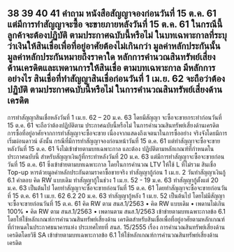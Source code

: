 38
39
40
41
คำถาม
หนังสือสัญญาจองก่อนวันที่ 15 ต.ค. 61 แต่มีการทำสัญญาจะซื้อ
จะขายภายหลังวันที่ 15 ต.ค. 61 ในกรณีนี้ ลูกค้าจะต้องปฏิบัติ
ตามประกาศฉบับนี้หรือไม่
ในบทเฉพาะกาลที่ระบุว่าเงินให้สินเชื่อเพื่อที่อยู่อาศัยต้องไม่เกินกว่า
มูลค่าหลักประกันนั้น มูลค่าหลักประกันหมายถึงราคาใด
หลักการคำนวณสินทรัพย์เสี่ยงด้านเครดิตและเพดานการให้สินเชื่อ
ตามบทเฉพาะกาล มีหลักการอย่างไร
สินเชื่อที่ทำสัญญาสินเชื่อก่อนวันที่ 1 เม.ย. 62 จะถือว่าต้องปฏิบัติ
ตามประกาศฉบับนี้หรือไม่ ในการคำนวณสินทรัพย์เสี่ยงด้านเครดิต
-
การทําสัญญาสินเชื่อหลังวันที่ 1 เม.ย. 62 – 20 ม.ค. 63 โดยมีสัญญา
จะซื้อจะขายกระทำก่อนวันที่ 15 ต.ค. 61 จะถือว่าต้องปฏิบัติตาม
ประกาศฉบับนี้หรือไม่ ในการคำนวณสินทรัพย์เสี่ยงด้านเครดิต
การซื้อที่อยู่อาศัยจากการทำสัญญาจะซื้อจะขาย เนื่องจากแสดงถึงเจตนาในการซื้ออย่าง
จริงจังโดยมีการเริ่มผ่อนดาวน์ ดังนั้น กรณีที่มีการทำสัญญาจองก่อนหน้าวันที่ 15 ต.ค. 61
แต่ทำสัญญาจะซื้อจะขายหลังวันที่ 15 ต.ค. 61 จึงไม่เข้าข่ายตามบทเฉพาะกาล และต้อง
ปฏิบัติตามหลักเกณฑ์ที่กำหนดในประกาศฉบับนี้
สำหรับสัญญาเงินกู้ที่กระทำหลังวันที่ 20 ม.ค. 63 แต่มีการทำสัญญาจะซื้อจะขายก่อน
วันที่ 15 ต.ค. 61 ซึ่งเข้าข่ายตามบทเฉพาะกาล โดยในการคำนวณ LTV ให้ใช้ L ที่ไม่รวม
สินเชื่อ
Top-up หารด้วยมูลค่าหลักประกันตามราคาซื้อขายจริง
ทำสัญญากู้ก่อน 1 เม.ย. 2
วันทำสัญญาเงินกู้
6.1
คําตอบ
คิด RW แบบเดิม
ทำสัญญากู้ในช่วง 1 เม.ย. 52 - 19 ม.ค. 63 ทำสัญญากู้ตั้งแต่ 20 ม.ค. 63 เป็นต้นไป
โดยทำสัญญาจะซื้อจะขายก่อนวันที่ 15 ต.ค. 61 โดยทำสัญญาจะซื้อจะขายก่อนวันที่ 15 ต.ค. 61
1 เม.ย. 62
6.2
20 ม.ค. 63
ทำสัญญากู้หลัง 1 เม.ย. 52 เป็นต้นไป
โดยไม่มีสัญญาจะซื้อจะขายก่อนวันที่ 15 ต.ค. 61
คิด RW ตาม สนส.1/2563
• คิด RW แบบเดิม
• เพดานไม่เกิน 100%
• คิด RW ตาม สนส.1/2563
• เพดานตาม สนส.1/2563
เข้าข่ายตามบทเฉพาะกาลข้อ 6.1 โดยให้ใช้หลักเกณฑ์การคำนวณสินทรัพย์เสี่ยงด้าน
เครดิตสำหรับสินเชื่อเพื่อที่อยู่อาศัยตามหลักเกณฑ์ที่กำหนดในประกาศธนาคารแห่ง
ประเทศไทยที่ สนส. 15/2555 เรื่อง การคํานวณสินทรัพย์เสี่ยงด้านเครดิตโดยวิธี SA
เข้าข่ายตามบทเฉพาะกาลข้อ 6.1 ให้ใช้หลักเกณฑ์การคำนวณสินทรัพย์เสี่ยงด้านเครดิต
